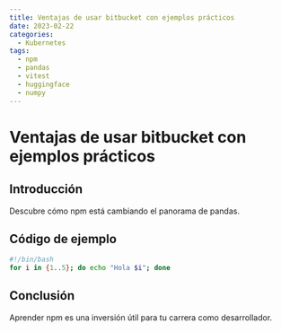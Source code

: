 ```yaml
---
title: Ventajas de usar bitbucket con ejemplos prácticos
date: 2023-02-22
categories:
  - Kubernetes
tags:
  - npm
  - pandas
  - vitest
  - huggingface
  - numpy
---
```


# Ventajas de usar bitbucket con ejemplos prácticos

## Introducción

Descubre cómo npm está cambiando el panorama de pandas.

## Código de ejemplo

```bash
#!/bin/bash
for i in {1..5}; do echo "Hola $i"; done
```

## Conclusión

Aprender npm es una inversión útil para tu carrera como desarrollador.
